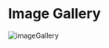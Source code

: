 # Image Gallery


![imageGallery](https://user-images.githubusercontent.com/37051222/140014269-b209c976-0dfc-483d-9253-fecaa4833c3b.png)
